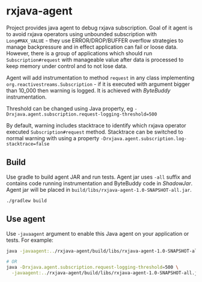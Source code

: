 # rxjava-agent

Project provides java agent to debug rxjava subscription. Goal of it agent is to avoid rxjava operators using unbounded
subscription with `Long#MAX_VALUE` - they use ERROR/DROP/BUFFER overflow strategies to manage backpressure and in effect
application can fail or loose data. However, there is a group of applications which should run `Subscription#request`
with manageable value after data is processed to keep memory under control and to not lose data.

Agent will add instrumentation to method `request` in any class implementing `org.reactivestreams.Subscription` - if it
is executed with argument bigger than 10_000 then warning is logged. It is achieved with *ByteBuddy* instrumentation.

Threshold can be changed using Java property, eg `-Drxjava.agent.subscription.request-logging-threshold=500`

By default, warning includes stacktrace to identify which rxjava operator executed `Subscription#request` method.
Stacktrace can be switched to normal warning with using a property `-Drxjava.agent.subscription.log-stacktrace=false`

## Build

Use gradle to build agent JAR and run tests. Agent jar uses `-all` suffix and contains code running instrumentation and
ByteBuddy code in *ShadowJar*. Agent jar will be placed in `build/libs/rxjava-agent-1.0-SNAPSHOT-all.jar`.

`./gradlew build`

## Use agent

Use `-javaagent` argument to enable this Java agent on your application or tests. For example:

```bash
java -javaagent:../rxjava-agent/build/libs/rxjava-agent-1.0-SNAPSHOT-all.jar ...

# OR
java -Drxjava.agent.subscription.request-logging-threshold=500 \
  -javaagent:../rxjava-agent/build/libs/rxjava-agent-1.0-SNAPSHOT-all.jar ...
```